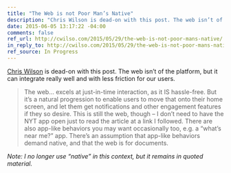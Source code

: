 ```yaml
---
title: "The Web is not Poor Man’s Native"
description: "Chris Wilson is dead-on with this post. The web isn’t of the platform, but it can integrate really well and with less friction for our users."
date: 2015-06-05 13:17:22 -04:00
comments: false
ref_url: http://cwilso.com/2015/05/29/the-web-is-not-poor-mans-native/
in_reply_to: http://cwilso.com/2015/05/29/the-web-is-not-poor-mans-native/
ref_source: In Progress
---
```


[Chris Wilson](http://cwilso.com/) is dead-on with this post. The web isn’t of the platform, but it can integrate really well and with less friction for our users. 

> The web… excels at just-in-time interaction, as it IS hassle-free. But it’s a natural progression to enable users to move that onto their home screen, and let them get notifications and other engagement features if they so desire. This is still the web, though – I don’t need to have the NYT app open just to read the article at a link I followed. There are also app-like behaviors you may want occasionally too, e.g. a “what’s near me?” app. There’s an assumption that app-like behaviors demand native, and that the web is for documents.


_Note: I no longer use “native” in this context, but it remains in quoted material._
